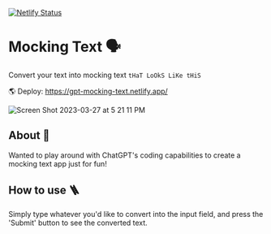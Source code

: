 [![Netlify Status](https://api.netlify.com/api/v1/badges/dc4a78c5-447c-4850-8299-c0d855a3501f/deploy-status)](https://app.netlify.com/sites/gpt-mocking-text/deploys)

# Mocking Text 🗣
Convert your text into mocking text `tHaT LoOkS LiKe tHiS`


🌎 Deploy: https://gpt-mocking-text.netlify.app/

![Screen Shot 2023-03-27 at 5 21 11 PM](https://user-images.githubusercontent.com/42309026/227857075-f6cff06f-e878-45f2-ad74-8896ea328e1d.png)


## About 📖
Wanted to play around with ChatGPT's coding capabilities to create a mocking text app just for fun!

## How to use 🪜
Simply type whatever you'd like to convert into the input field, and press the 'Submit' button to see the converted text.
